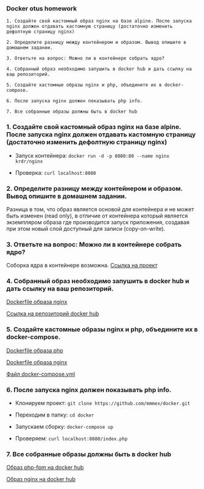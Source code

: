 ### Docker otus homework

```
1. Создайте свой кастомный образ nginx на базе alpine. После запуска nginx должен отдавать кастомную страницу (достаточно изменить дефолтную страницу nginx)

2. Определите разницу между контейнером и образом. Вывод опишите в домашнем задании.

3. Ответьте на вопрос: Можно ли в контейнере собрать ядро?

4. Собранный образ необходимо запушить в docker hub и дать ссылку на ваш репозиторий.

5. Создайте кастомные образы nginx и php, объедините их в docker-compose.

6. После запуска nginx должен показывать php info.

7. Все собранные образы должны быть в docker hub
```

### 1. Создайте свой кастомный образ nginx на базе alpine. После запуска nginx должен отдавать кастомную страницу (достаточно изменить дефолтную страницу nginx)

* Запуск контейнера: `docker run -d -p 8080:80 --name nginx krdr/nginx`

* Проверка: `curl localhost:8080`

### 2. Определите разницу между контейнером и образом. Вывод опишите в домашнем задании.

Разница в том, что образ является основой для контейнера и не может быть изменен (read only), в отличие от контейнера который является экземпляром образа где производится запуск приложения, создавая при этом новый слой доступный для записи (copy-on-write).

### 3. Ответьте на вопрос: Можно ли в контейнере собрать ядро?

Соборка ядра в контейнере возможна. [Ссылка на проект](https://github.com/a13xp0p0v/kernel-build-containers)

### 4. Собранный образ необходимо запушить в docker hub и дать ссылку на ваш репозиторий.

[Dockerfile образа nginx](docker/nginx/Dockerfile)

[Ссылка на репозиторий docker hub](https://hub.docker.com/r/krdr/nginx)

### 5. Создайте кастомные образы nginx и php, объедините их в docker-compose.

[Dockerfile образа php](docker/php-fpm/Dockerfile)

[Dockerfile образа nginx](docker/nginx/Dockerfile)

[Файл docker-compose.yml](docker-compose.yml)

### 6. После запуска nginx должен показывать php info.

* Клонируем проект: `git clone https://github.com/mmmex/docker.git`

* Переходим в папку: `cd docker`

* Запускаем сборку: `docker-compose up`

* Проверяем: `curl localhost:8080/index.php`

### 7. Все собранные образы должны быть в docker hub

[Образ php-fpm на docker hub](https://hub.docker.com/r/krdr/php-fpm)

[Образ nginx на docker hub](https://hub.docker.com/r/krdr/nginx)